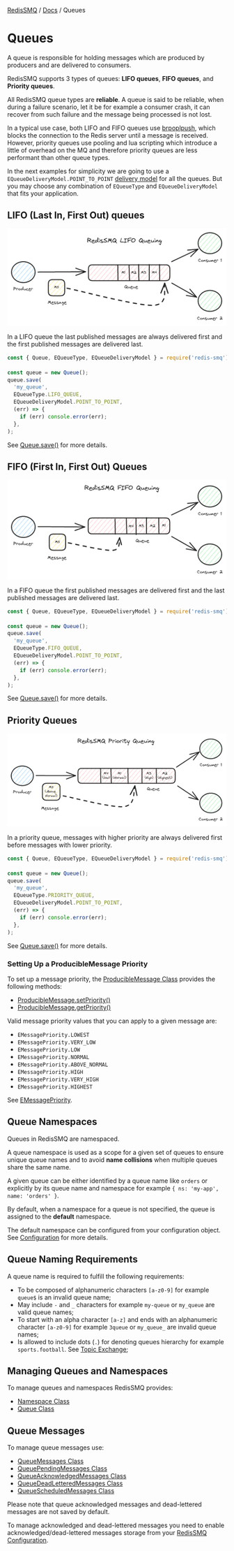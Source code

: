 [RedisSMQ](../README.md) / [Docs](README.md) / Queues

# Queues

A queue is responsible for holding messages which are produced by producers and are delivered to consumers.

RedisSMQ supports 3 types of queues: **LIFO queues**, **FIFO queues**, and **Priority queues**.

All RedisSMQ queue types are **reliable**. A queue is said to be reliable, when during a failure scenario, let it be for example a consumer crash, it can recover from such failure and the message being processed is not lost.

In a typical use case, both LIFO and FIFO queues use [brpoplpush](https://redis.io/commands/brpoplpush), which blocks the connection to the Redis server until a message is received. However, priority queues use pooling and lua scripting which introduce a little of overhead on the MQ and therefore priority queues are less performant than other queue types.

In the next examples for simplicity we are going to use a `EQueueDeliveryModel.POINT_TO_POINT` [delivery model](queue-delivery-models.md) for all the queues. But you may choose any combination of `EQueueType` and `EQueueDeliveryModel` that fits your application.

## LIFO (Last In, First Out) queues

![RedisSMQ LIFO Queuing](redis-smq-lifo-queuing.png)

In a LIFO queue the last published messages are always delivered first and the first published messages are delivered last.

```javascript
const { Queue, EQueueType, EQueueDeliveryModel } = require('redis-smq');

const queue = new Queue();
queue.save(
  'my_queue',
  EQueueType.LIFO_QUEUE,
  EQueueDeliveryModel.POINT_TO_POINT,
  (err) => {
    if (err) console.error(err);
  },
);
```

See [Queue.save()](api/classes/Queue.md#save) for more details.

## FIFO (First In, First Out) Queues

![RedisSMQ FIFO Queuing](redis-smq-fifo-queuing.png)

In a FIFO queue the first published messages are delivered first and the last published messages are delivered last.

```javascript
const { Queue, EQueueType, EQueueDeliveryModel } = require('redis-smq');

const queue = new Queue();
queue.save(
  'my_queue',
  EQueueType.FIFO_QUEUE,
  EQueueDeliveryModel.POINT_TO_POINT,
  (err) => {
    if (err) console.error(err);
  },
);
```

See [Queue.save()](api/classes/Queue.md#save) for more details.

## Priority Queues

![RedisSMQ Priority Queuing](redis-smq-priority-queuing.png)

In a priority queue, messages with higher priority are always delivered first before messages with lower priority.

```javascript
const { Queue, EQueueType, EQueueDeliveryModel } = require('redis-smq');

const queue = new Queue();
queue.save(
  'my_queue',
  EQueueType.PRIORITY_QUEUE,
  EQueueDeliveryModel.POINT_TO_POINT,
  (err) => {
    if (err) console.error(err);
  },
);
```

See [Queue.save()](api/classes/Queue.md#save) for more details.

### Setting Up a ProducibleMessage Priority

To set up a message priority, the [ProducibleMessage Class](api/classes/ProducibleMessage.md) provides the following methods:

- [ProducibleMessage.setPriority()](api/classes/ProducibleMessage.md#setpriority)
- [ProducibleMessage.getPriority()](api/classes/ProducibleMessage.md#getpriority)

Valid message priority values that you can apply to a given message are:

- `EMessagePriority.LOWEST`
- `EMessagePriority.VERY_LOW`
- `EMessagePriority.LOW`
- `EMessagePriority.NORMAL`
- `EMessagePriority.ABOVE_NORMAL`
- `EMessagePriority.HIGH`
- `EMessagePriority.VERY_HIGH`
- `EMessagePriority.HIGHEST`

See [EMessagePriority](api/enums/EMessagePriority.md).

## Queue Namespaces

Queues in RedisSMQ are namespaced.

A queue namespace is used as a scope for a given set of queues to ensure unique queue names and to avoid **name collisions** when multiple queues share the same name.

A given queue can be either identified by a queue name like `orders` or explicitly by its queue name and namespace for example `{ ns: 'my-app', name: 'orders' }`.

By default, when a namespace for a queue is not specified, the queue is assigned to the **default** namespace.

The default namespace can be configured from your configuration object. See [Configuration](configuration.md) for more details.

## Queue Naming Requirements

A queue name is required to fulfill the following requirements:

- To be composed of alphanumeric characters `[a-z0-9]` for example `queue$` is an invalid queue name;
- May include `-` and `_` characters for example `my-queue` or `my_queue` are valid queue names;
- To start with an alpha character `[a-z]` and ends with an alphanumeric character `[a-z0-9]` for example `3queue` or `my_queue_` are invalid queue names;
- Is allowed to include dots (`.`) for denoting queues hierarchy for example `sports.football`. See [Topic Exchange](message-exchanges.md#topic-exchange);

## Managing Queues and Namespaces

To manage queues and namespaces RedisSMQ provides:

- [Namespace Class](api/classes/Namespace.md)
- [Queue Class](api/classes/Queue.md)

## Queue Messages

To manage queue messages use:

- [QueueMessages Class](api/classes/QueueMessages.md)
- [QueuePendingMessages Class](api/classes/QueuePendingMessages.md)
- [QueueAcknowledgedMessages Class](api/classes/QueueAcknowledgedMessages.md)
- [QueueDeadLetteredMessages Class](api/classes/QueueDeadLetteredMessages.md)
- [QueueScheduledMessages Class](api/classes/QueueScheduledMessages.md)

Please note that queue acknowledged messages and dead-lettered messages are not saved by default. 

To manage acknowledged and dead-lettered messages you need to enable acknowledged/dead-lettered messages storage from your [RedisSMQ Configuration](configuration.md).